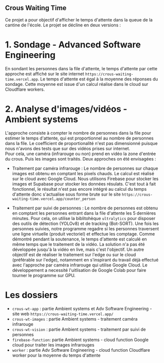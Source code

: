 ## Crous Waiting Time

Ce projet a pour objectif d'afficher le temps d'attente dans la queue de la cantine de l'école.
Le projet se décline en deux versions :

# 1. Sondage - Advanced Software Engineering

En sondant les personnes dans la file d'attente, le temps d'attente par cette approche est affiché sur le site internet `https://crous-waiting-time.vercel.app`. Le temps d'attente est égal à la moyenne des réponses du sondage. Cette moyenne est issue d'un calcul réalise dans le cloud sur Cloudflare workers.

# 2. Analyse d'images/vidéos - Ambient systems

L'approche consiste à compter le nombre de personnes dans la file pour estimer le temps d'attente, qui est proportionnel au nombre de personnes dans la file. Le coefficient de proportionalité n'est pas dimensionné puisque nous n'avons des tests que sur des vidéos prises sur internet.  
Pour cela, une caméra (infrarouge ou non) prend en vidéo la zone d'entrée du crous. Puis les images sont traités.
Deux approches on été envisagées :

- Traitement par caméra infrarouge : Le nombre de personnes sur chaque images est obtenu en comptant les pixels chauds. Le calcul est réalisé sur le cloud avec Google Cloud. Nous utilisons Firebase pour stocker les images et Supabase pour stocker les données résulats. C'est tout à fait fonctionnel, le résultat n'est pas encore intégré au calcul du temps d'attente donc s'actualise sous forme brute sur le site `https://crous-waiting-time.vercel.app/counter_person`

- Traitement par suivi de personnes : Le nombre de personnes est obtenu en comptant les personnes entrant dans la file d'attente les 5 dernières minutes. Pour cela, on utilise la biblitohèque `ultralytics` pour disposer des outils de détection (YOLOv8) et de tracking (Bot-SORT). Une fois les personnes suivies, notre programme regadre si les personnes traversent une ligne virtuelle (produit vectoriel) et effectue les comptage. Comme démontré pendant la soutenance, le temps d'attente est calculé en même temps que le traitement de la vidéo. La solution n'a pas été développée jusqu'à la vidéo en live, mais c'est l'objectif. Un autre objectif est de réaliser le traitement sur l'edge ou sur le cloud (préférable sur l'edge), notamment en s'inspirant du travail déjà effectué avec l'approche par caméra infrarouge qui utilise Google Cloud. Le développement a necessité l'uitlisation de Google Colab pour faire tourner le programme sur GPU.

# Les dossiers

- `crous-wt-app` : partie Ambient systems et Adv Software Engineering - site web `https://crous-waiting-time.vercel.app/`
- `crous-wt-images` : partie Ambient systems - traitement caméra infrarouge
- `crous-wt-vision` : partie Ambient systems - traitement par suivi de personnes
- `firebase-function`: partie Ambient systems - cloud function Google cloud pour traiter les images infrarouges
- `worker` : partie Adv Software Engineering - cloud function Cloudflare worker pour la moyenne du temps d'attente
